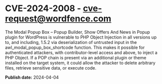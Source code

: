 # CVE-2024-2008 - cve-request@wordfence.com

The Modal Popup Box – Popup Builder, Show Offers And News in Popup plugin for WordPress is vulnerable to PHP Object Injection in all versions up to, and including, 1.5.2 via deserialization of untrusted input in the awl_modal_popup_box_shortcode function. This makes it possible for authenticated attackers, with contributor-level access and above, to inject a PHP Object. If a POP chain is present via an additional plugin or theme installed on the target system, it could allow the attacker to delete arbitrary files, retrieve sensitive data, or execute code.

**Publish date:** 2024-04-04

